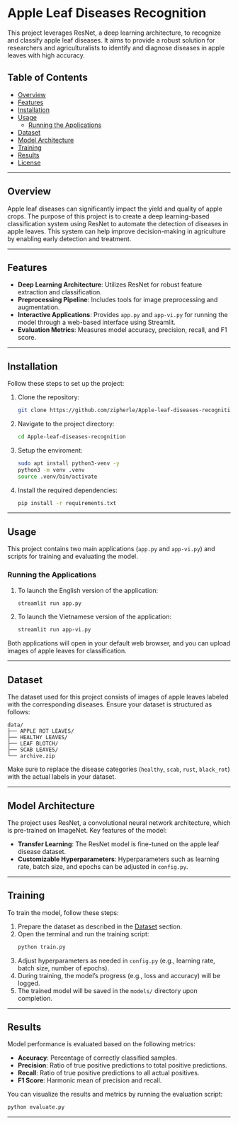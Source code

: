 # Apple Leaf Diseases Recognition

This project leverages ResNet, a deep learning architecture, to recognize and classify apple leaf diseases. It aims to provide a robust solution for researchers and agriculturalists to identify and diagnose diseases in apple leaves with high accuracy.

## Table of Contents
- [Overview](#overview)
- [Features](#features)
- [Installation](#installation)
- [Usage](#usage)
  - [Running the Applications](#running-the-applications)
- [Dataset](#dataset)
- [Model Architecture](#model-architecture)
- [Training](#training)
- [Results](#results)
- [License](#license)

---

## Overview

Apple leaf diseases can significantly impact the yield and quality of apple crops. The purpose of this project is to create a deep learning-based classification system using ResNet to automate the detection of diseases in apple leaves. This system can help improve decision-making in agriculture by enabling early detection and treatment.

---

## Features

- **Deep Learning Architecture**: Utilizes ResNet for robust feature extraction and classification.
- **Preprocessing Pipeline**: Includes tools for image preprocessing and augmentation.
- **Interactive Applications**: Provides `app.py` and `app-vi.py` for running the model through a web-based interface using Streamlit.
- **Evaluation Metrics**: Measures model accuracy, precision, recall, and F1 score.

---

## Installation

Follow these steps to set up the project:

1. Clone the repository:
   ```bash
   git clone https://github.com/zipherle/Apple-leaf-diseases-recognition.git
   ```
2. Navigate to the project directory:
   ```bash
   cd Apple-leaf-diseases-recognition
   ```
3. Setup the enviroment:
   ```bash
   sudo apt install python3-venv -y
   python3 -m venv .venv
   source .venv/bin/activate
   ```
5. Install the required dependencies:
   ```bash
   pip install -r requirements.txt
   ```

---

## Usage

This project contains two main applications (`app.py` and `app-vi.py`) and scripts for training and evaluating the model.

### Running the Applications

1. To launch the English version of the application:
   ```bash
   streamlit run app.py
   ```
2. To launch the Vietnamese version of the application:
   ```bash
   streamlit run app-vi.py
   ```

Both applications will open in your default web browser, and you can upload images of apple leaves for classification.

---

## Dataset

The dataset used for this project consists of images of apple leaves labeled with the corresponding diseases. Ensure your dataset is structured as follows:

```plaintext
data/
├── APPLE ROT LEAVES/
├── HEALTHY LEAVES/
├── LEAF BLOTCH/
├── SCAB LEAVES/
└── archive.zip
```

Make sure to replace the disease categories (`healthy`, `scab`, `rust`, `black_rot`) with the actual labels in your dataset.

---

## Model Architecture

The project uses ResNet, a convolutional neural network architecture, which is pre-trained on ImageNet. Key features of the model:
- **Transfer Learning**: The ResNet model is fine-tuned on the apple leaf disease dataset.
- **Customizable Hyperparameters**: Hyperparameters such as learning rate, batch size, and epochs can be adjusted in `config.py`.

---

## Training

To train the model, follow these steps:

1. Prepare the dataset as described in the [Dataset](#dataset) section.
2. Open the terminal and run the training script:
   ```bash
   python train.py
   ```
3. Adjust hyperparameters as needed in `config.py` (e.g., learning rate, batch size, number of epochs).
4. During training, the model’s progress (e.g., loss and accuracy) will be logged.
5. The trained model will be saved in the `models/` directory upon completion.

---

## Results

Model performance is evaluated based on the following metrics:
- **Accuracy**: Percentage of correctly classified samples.
- **Precision**: Ratio of true positive predictions to total positive predictions.
- **Recall**: Ratio of true positive predictions to all actual positives.
- **F1 Score**: Harmonic mean of precision and recall.

You can visualize the results and metrics by running the evaluation script:
```bash
python evaluate.py
```

---

